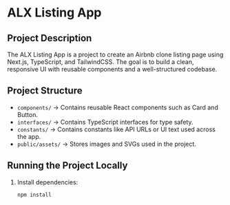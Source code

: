 # ALX Listing App

## Project Description
The ALX Listing App is a project to create an Airbnb clone listing page using Next.js, TypeScript, and TailwindCSS. 
The goal is to build a clean, responsive UI with reusable components and a well-structured codebase.

## Project Structure
- `components/` → Contains reusable React components such as Card and Button.
- `interfaces/` → Contains TypeScript interfaces for type safety.
- `constants/` → Contains constants like API URLs or UI text used across the app.
- `public/assets/` → Stores images and SVGs used in the project.

## Running the Project Locally
1. Install dependencies:
   ```bash
   npm install
